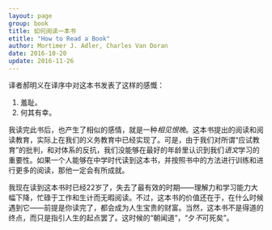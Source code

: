 ```yaml
---
layout: page
group: book
title: 如何阅读一本书
etitle: "How to Read a Book"
author: Mortimer J. Adler, Charles Van Doran
date: 2016-10-20
update: 2016-11-26
---
```


译者郝明义在译序中对这本书发表了这样的感慨：

1. 羞耻。
2. 何其有幸。

我读完此书后，也产生了相似的感情，就是一种*相见恨晚*。这本书提出的阅读和阅读教育，实际上在我们的义务教育中已经实现了。可是，由于我们对所谓“应试教育”的批判，和对体系的反抗，我们没能够在最好的年龄里认识到我们*语文*学习的重要性。如果一个人能够在中学时代读到这本书，并按照书中的方法进行训练和进行更多的阅读，那他一定会有所成就。

我现在读到这本书时已经22岁了，失去了最有效的时期——理解力和学习能力大幅下降，忙碌于工作和生计而无暇阅读。不过，这本书的价值还在于，在什么时候遇到它——前提是你读完了，都会成为人生宝贵的财富。当然，这本书不是得道的终点，而只是指引人生的起点罢了。这时候的“朝闻道”，“夕*不*可死矣”。

